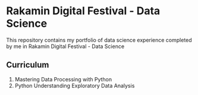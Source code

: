 # Rakamin Digital Festival - Data Science

This repository contains my portfolio of data science experience completed by me in Rakamin Digital Festival - Data Science

## Curriculum
1. Mastering Data Processing with Python
2. Python Understanding Exploratory Data Analysis
